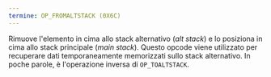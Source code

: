 ```yaml
---
termine: OP_FROMALTSTACK (0X6C)
---
```


Rimuove l'elemento in cima allo stack alternativo (*alt stack*) e lo posiziona in cima allo stack principale (*main stack*). Questo opcode viene utilizzato per recuperare dati temporaneamente memorizzati sullo stack alternativo. In poche parole, è l'operazione inversa di `OP_TOALTSTACK`.